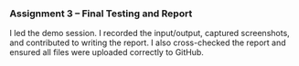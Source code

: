### Assignment 3 – Final Testing and Report

I led the demo session. I recorded the input/output, captured screenshots, and contributed to writing the report. I also cross-checked the report and ensured all files were uploaded correctly to GitHub.
